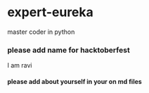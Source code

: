 # expert-eureka
master coder in python

### please add name for hacktoberfest
I am ravi


#### please add about yourself in your on md files